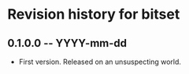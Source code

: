 # Revision history for bitset

## 0.1.0.0 -- YYYY-mm-dd

* First version. Released on an unsuspecting world.

